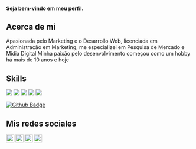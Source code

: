 #### Seja bem-vindo em meu perfil.

## Acerca de mi
Apasionada pelo Marketing e o Desarrollo Web, licenciada em Administração em Marketing, me especializei em Pesquisa de Mercado e Mídia Digital
Minha paixão pelo desenvolvimento começou como um hobby há mais de 10 anos e hoje 

## Skills


<img src="https://img.shields.io/badge/HTML-HyperText%20Markup-orange">
<img src="https://img.shields.io/badge/CSS-Cascading%20Style%20Sheets%20-blue">
<img src="https://img.shields.io/badge/%20Bootstrap-%20CSS%20framework-brightgreen">
<img src="https://img.shields.io/badge/ANGULAR-TypeScript-red">
<img src="https://img.shields.io/badge/%20Node.js-JavaScript%20runtime%20environment-green">

[![Github Badge](https://img.shields.io/badge/-Github-000?style=flat-square&logo=Github&logoColor=white&link=https://github.com/brabikiu)](https://github.com/brabikiu/)

## Mis redes sociales
<a href="https://www.linkedin.com/in/barbaravillegas/">
  <img align="left" alt="Linkdein" width="22px" src="https://cdn.jsdelivr.net/npm/simple-icons@v3/icons/linkedin.svg" />
</a>

<a href="https://twitter.com/brabikiu">
  <img align="left" alt="damianrincondrc" width="22px" src="https://img.icons8.com/fluent/48/000000/twitter.png"/>
</a>

<a href="https://www.instagram.com/brabikiu/">
  <img align="left" alt="Instagram" width="22px" src="https://img.icons8.com/nolan/64/instagram-new.png"/>
</a>

<a href="mailto:barbaraavillegas@gmail.com">
  <img align="left" alt="Gmail" width="22px" src="https://img.icons8.com/fluent/48/000000/gmail.png"/>
</a>







